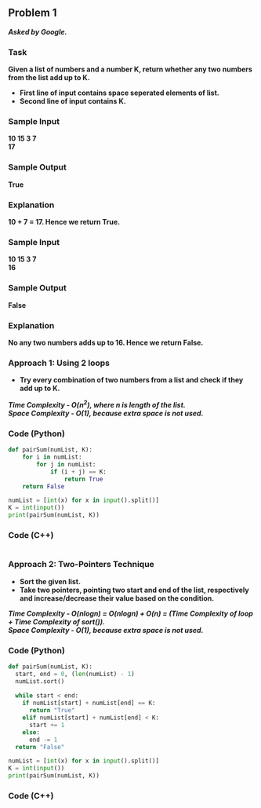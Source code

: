 ## Problem 1
***Asked by Google.***

### Task
**Given a list of numbers and a number K, return whether any two numbers from the list add up to K.** 
- **First line of input contains space seperated elements of list.**  
- **Second line of input contains K.**
### Sample Input
**10 15 3 7**  
**17**
### Sample Output
**True**
### Explanation
**10 + 7 = 17. Hence we return True.**
### Sample Input
**10 15 3 7**  
**16**
### Sample Output
**False**
### Explanation
**No any two numbers adds up to 16. Hence we return False.**

### Approach 1: Using 2 loops
- **Try every combination of two numbers from a list and check if they add up to K.** 

***Time Complexity - O(n<sup>2</sup>), where n is length of the list.***  
***Space Complexity - O(1), because extra space is not used.***  
### Code (Python)
```python
def pairSum(numList, K):
    for i in numList:
        for j in numList:
            if (i + j) == K:
                return True
    return False

numList = [int(x) for x in input().split()]
K = int(input())
print(pairSum(numList, K))
```
### Code (C++)
```cpp
```
### Approach 2: Two-Pointers Technique
- **Sort the given list.**  
- **Take two pointers, pointing two start and end of the list, respectively and increase/decrease their value based on the condition.**

***Time Complexity - O(nlogn) = O(nlogn) + O(n) = (Time Complexity of loop + Time Complexity of sort()).***  
***Space Complexity - O(1), because extra space is not used.***  
### Code (Python)
```python
def pairSum(numList, K):
  start, end = 0, (len(numList) - 1)
  numList.sort()
  
  while start < end:
    if numList[start] + numList[end] == K:
      return "True"
    elif numList[start] + numList[end] < K:
      start += 1
    else:
      end -= 1
  return "False"

numList = [int(x) for x in input().split()]
K = int(input())
print(pairSum(numList, K))
```
### Code (C++)
```cpp
```
